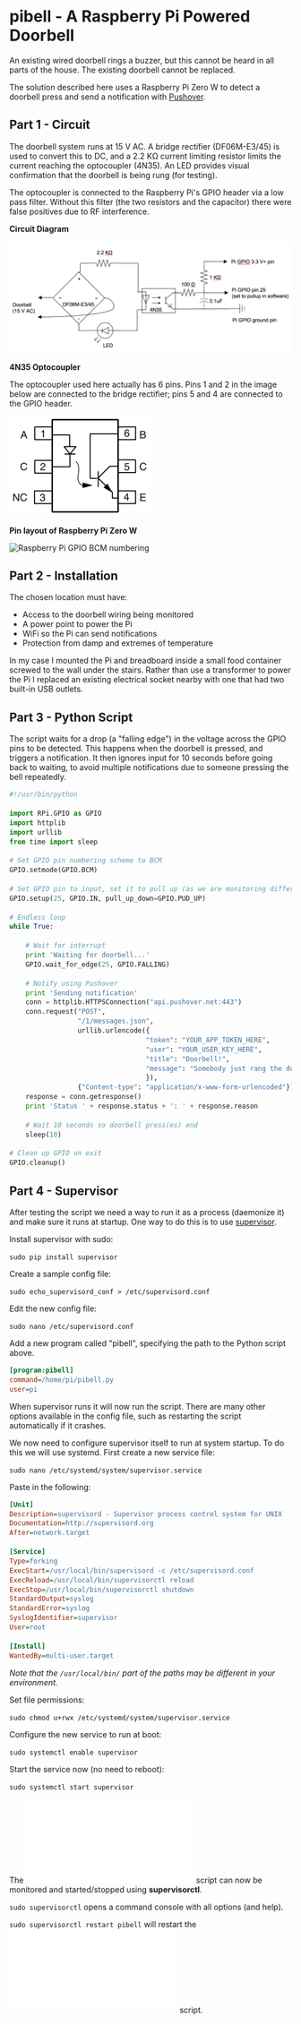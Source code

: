 
# pibell - A Raspberry Pi Powered Doorbell

An existing wired doorbell rings a buzzer, but this cannot be heard in all parts of the house. The existing doorbell cannot be replaced.

The solution described here uses a Raspberry Pi Zero W to detect a doorbell press and send a notification with [Pushover](https://pushover.net/).

## Part 1 - Circuit

The doorbell system runs at 15 V AC. A bridge rectifier (DF06M-E3/45) is used to convert this to DC, and a 2.2 KΩ current limiting resistor limits the current reaching the optocoupler (4N35). An LED provides visual confirmation that the doorbell is being rung (for testing).

The optocoupler is connected to the Raspberry Pi's GPIO header via a low pass filter. Without this filter (the two resistors and the capacitor) there were false positives due to RF interference.

**Circuit Diagram**

![Circuit Diagram](circuit2.png)

**4N35 Optocoupler**

The optocoupler used here actually has 6 pins. Pins 1 and 2 in the image below are connected to the bridge rectifier; pins 5 and 4 are connected to the GPIO header.

![4N35 pin layout](4N35.png)

**Pin layout of Raspberry Pi Zero W**

![Raspberry Pi GPIO BCM numbering](https://pinout.xyz/resources/raspberry-pi-pinout.png)


## Part 2 - Installation

The chosen location must have:
- Access to the doorbell wiring being monitored
- A power point to power the Pi
- WiFi so the Pi can send notifications
- Protection from damp and extremes of temperature

In my case I mounted the Pi and breadboard inside a small food container screwed to the wall under the stairs. Rather than use a transformer to power the Pi I replaced an existing electrical socket nearby with one that had two built-in USB outlets.

## Part 3 - Python Script

The script waits for a drop (a "falling edge") in the voltage across the GPIO pins to be detected. This happens when the doorbell is pressed, and triggers a notification. It then ignores input for 10 seconds before going back to waiting, to avoid multiple notifications due to someone pressing the bell repeatedly.

```python
#!/usr/bin/python

import RPi.GPIO as GPIO
import httplib
import urllib
from time import sleep

# Set GPIO pin numbering scheme to BCM
GPIO.setmode(GPIO.BCM)

# Set GPIO pin to input, set it to pull up (as we are monitoring difference to ground)
GPIO.setup(25, GPIO.IN, pull_up_down=GPIO.PUD_UP)

# Endless loop
while True:

    # Wait for interrupt
    print 'Waiting for doorbell...'
    GPIO.wait_for_edge(25, GPIO.FALLING)

    # Notify using Pushover
    print 'Sending notification'
    conn = httplib.HTTPSConnection("api.pushover.net:443")
    conn.request("POST",
                 "/1/messages.json",
                 urllib.urlencode({
                                  "token": "YOUR_APP_TOKEN_HERE",
                                  "user": "YOUR_USER_KEY_HERE",
                                  "title": "Doorbell!",
                                  "message": "Somebody just rang the doorbell",
                                  }),
                 {"Content-type": "application/x-www-form-urlencoded"})
    response = conn.getresponse()
    print 'Status ' + response.status + ': ' + response.reason

    # Wait 10 seconds so doorbell press(es) end
    sleep(10)

# Clean up GPIO on exit
GPIO.cleanup()
```
## Part 4 - Supervisor

After testing the script we need a way to run it as a process (daemonize it) and make sure it runs at startup. One way to do this is to use [supervisor](http://supervisord.org/index.html).

Install supervisor with sudo:

`sudo pip install supervisor`

Create a sample config file:

`sudo echo_supervisord_conf > /etc/supervisord.conf`

Edit the new config file:

`sudo nano /etc/supervisord.conf`

Add a new program called "pibell", specifying the path to the Python script above.

```ini
[program:pibell]
command=/home/pi/pibell.py
user=pi
```
When supervisor runs it will now run the script. There are many other options available in the config file, such as restarting the script automatically if it crashes.

We now need to configure supervisor itself to run at system startup. To do this we will use systemd. First create a new service file:

`sudo nano /etc/systemd/system/supervisor.service`

Paste in the following:

```ini
[Unit]
Description=supervisord - Supervisor process control system for UNIX
Documentation=http://supervisord.org
After=network.target

[Service]
Type=forking
ExecStart=/usr/local/bin/supervisord -c /etc/supervisord.conf
ExecReload=/usr/local/bin/supervisorctl reload
ExecStop=/usr/local/bin/supervisorctl shutdown
StandardOutput=syslog
StandardError=syslog
SyslogIdentifier=supervisor
User=root

[Install]
WantedBy=multi-user.target
```
_Note that the `/usr/local/bin/` part of the paths may be different in your environment._

Set file permissions:

`sudo chmod u+rwx /etc/systemd/system/supervisor.service`

Configure the new service to run at boot:

`sudo systemctl enable supervisor`

Start the service now (no need to reboot):

`sudo systemctl start supervisor`

The ![pibell.py](pibell.py) script can now be monitored and started/stopped using **supervisorctl**.

`sudo supervisorctl` opens a command console with all options (and help).

`sudo supervisorctl restart pibell` will restart the ![pibell.py](pibell.py) script.






